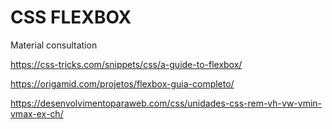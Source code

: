 # CSS FLEXBOX
Material consultation

https://css-tricks.com/snippets/css/a-guide-to-flexbox/

https://origamid.com/projetos/flexbox-guia-completo/

https://desenvolvimentoparaweb.com/css/unidades-css-rem-vh-vw-vmin-vmax-ex-ch/